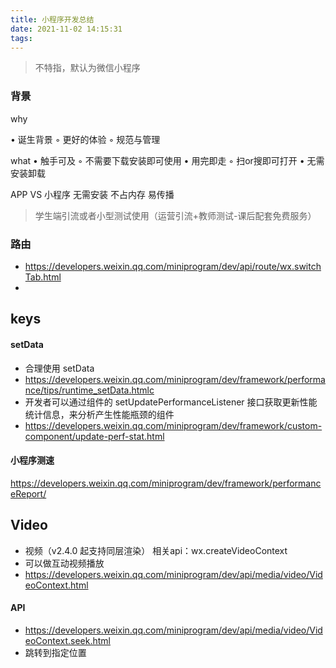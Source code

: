 ```yaml
---
title: 小程序开发总结
date: 2021-11-02 14:15:31
tags:
---
```

> 不特指，默认为微信小程序

### 背景

why

• 诞生背景
	◦ 更好的体验
	◦ 规范与管理

what
• 触手可及
	◦ 不需要下载安装即可使用
• 用完即走
	◦ 扫or搜即可打开
• 无需安装卸载

APP VS 小程序
无需安装
不占内存
易传播

> 学生端引流或者小型测试使用（运营引流+教师测试-课后配套免费服务）

### 路由
- https://developers.weixin.qq.com/miniprogram/dev/api/route/wx.switchTab.html
- 


## keys
#### setData
- 合理使用 setData
- https://developers.weixin.qq.com/miniprogram/dev/framework/performance/tips/runtime_setData.htmlc
- 开发者可以通过组件的 setUpdatePerformanceListener 接口获取更新性能统计信息，来分析产生性能瓶颈的组件 
- https://developers.weixin.qq.com/miniprogram/dev/framework/custom-component/update-perf-stat.html


#### 小程序测速

https://developers.weixin.qq.com/miniprogram/dev/framework/performanceReport/


## Video
- 视频（v2.4.0 起支持同层渲染） 相关api：wx.createVideoContext
- 可以做互动视频播放
- https://developers.weixin.qq.com/miniprogram/dev/api/media/video/VideoContext.html

#### API
- https://developers.weixin.qq.com/miniprogram/dev/api/media/video/VideoContext.seek.html
- 跳转到指定位置

